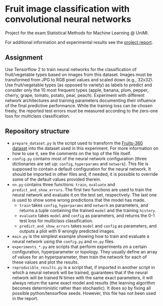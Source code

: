 # Fruit image classification with convolutional neural networks

Project for the exam Statistical Methods for Machine Learning @ UniMI.

For additional information and experimental results see the [project report](project-report.pdf).

## Assignment

Use Tensorflow 2 to train neural networks for the classification of fruit/vegetable types based on images from this dataset. Images must be transformed from JPG to RGB pixel values and scaled down (e.g., 32x32). Use fruit/vegetable types (as opposed to variety) as labels to predict and consider only the 10 most frequent types (apple, banana, plum, pepper, cherry, grape, tomato, potato, pear, peach). Experiment with different network architectures and training parameters documenting their influence of the final predictive performance. While the training loss can be chosen freely, the reported test errors must be measured according to the zero-one loss for multiclass classification.

## Repository structure

- `prepare_dataset.py` is the script used to transform the [Fruits-360 dataset](https://github.com/Horea94/Fruit-Images-Dataset) into the dataset used in this experiment. For more information on how to use it, see the comments on the top of the file itself.
- `config.py` contains most of the neural network configuration (three dictionaries are set up: `config`, `hyperparams` and `network`). This file is supposed to contain a default configuration for the neural network. It should be imported in other files and, if needed, it is possible to override some of the default values provided therein.
- `nn.py` contains three functions: `train`, `evaluate` and `predict_and_show_errors`. The first two functions are used to train the neural network and evaluate it on the test set, respectively. The last one is used to show some wrong predictions that the model has made.
  - `train` takes `config`, `hyperparams` and `network` as parameters, and returns a tuple containing the trained `model` and the training `history`.
  - `evaluate` takes `model` and `config` as parameters, and returns the 0-1 test loss for multiclass classification.
  - `predict_and_show_errors` takes `model` and `config` as parameters, and outputs a plot with 9 wrongly predicted images.
- `main.py` is the simplest example showing how to train and evaluate a neural network using the `config.py` and `nn.py` files.
- `experiments_*.py` are scripts that perform experiments on a certain configuration, hyperparameter or topology. They usually define an array of values for an hyperparameter, then train the network for each of these values and plot the results.
- `reproducible_results.py` is a script that, if imported in another script in which a neural network will be trained, guarantees that if the neural network will be trained N times with the same exact parameters, it will always return the same exact model and results (the learning algorithm becomes deterministic rather than stochastic). It does so by fixing all possible python/tensorflow seeds. However, this file has not been used in the report.

